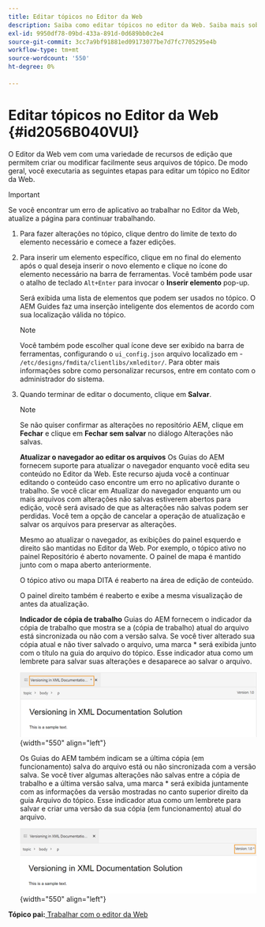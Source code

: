 ```yaml
---
title: Editar tópicos no Editor da Web
description: Saiba como editar tópicos no editor da Web. Saiba mais sobre vários recursos de edição para modificar arquivos de tópico em Guias AEM.
exl-id: 9950df78-09bd-433a-891d-0d689bb0c2e4
source-git-commit: 3cc7a9bf91881ed09173077be7d7fc7705295e4b
workflow-type: tm+mt
source-wordcount: '550'
ht-degree: 0%

---
```


# Editar tópicos no Editor da Web {#id2056B040VUI}

O Editor da Web vem com uma variedade de recursos de edição que permitem criar ou modificar facilmente seus arquivos de tópico. De modo geral, você executaria as seguintes etapas para editar um tópico no Editor da Web.

>[!IMPORTANT]
>
> Se você encontrar um erro de aplicativo ao trabalhar no Editor da Web, atualize a página para continuar trabalhando.

1. Para fazer alterações no tópico, clique dentro do limite de texto do elemento necessário e comece a fazer edições.

1. Para inserir um elemento específico, clique em no final do elemento após o qual deseja inserir o novo elemento e clique no ícone do elemento necessário na barra de ferramentas. Você também pode usar o atalho de teclado `Alt+Enter` para invocar o **Inserir elemento** pop-up.

   Será exibida uma lista de elementos que podem ser usados no tópico. O AEM Guides faz uma inserção inteligente dos elementos de acordo com sua localização válida no tópico.

   >[!NOTE]
   >
   > Você também pode escolher qual ícone deve ser exibido na barra de ferramentas, configurando o `ui_config.json` arquivo localizado em - `/etc/designs/fmdita/clientlibs/xmleditor/`. Para obter mais informações sobre como personalizar recursos, entre em contato com o administrador do sistema.

1. Quando terminar de editar o documento, clique em **Salvar**.

   >[!NOTE]
   >
   > Se não quiser confirmar as alterações no repositório AEM, clique em **Fechar** e clique em **Fechar sem salvar** no diálogo Alterações não salvas.

   **Atualizar o navegador ao editar os arquivos**
Os Guias do AEM fornecem suporte para atualizar o navegador enquanto você edita seu conteúdo no Editor da Web. Este recurso ajuda você a continuar editando o conteúdo caso encontre um erro no aplicativo durante o trabalho. Se você clicar em Atualizar do navegador enquanto um ou mais arquivos com alterações não salvas estiverem abertos para edição, você será avisado de que as alterações não salvas podem ser perdidas. Você tem a opção de cancelar a operação de atualização e salvar os arquivos para preservar as alterações.

   Mesmo ao atualizar o navegador, as exibições do painel esquerdo e direito são mantidas no Editor da Web. Por exemplo, o tópico ativo no painel Repositório é aberto novamente. O painel de mapa é mantido junto com o mapa aberto anteriormente.

   O tópico ativo ou mapa DITA é reaberto na área de edição de conteúdo.

   O painel direito também é reaberto e exibe a mesma visualização de antes da atualização.

   **Indicador de cópia de trabalho**
Guias do AEM fornecem o indicador da cópia de trabalho que mostra se a \(cópia de trabalho\) atual do arquivo está sincronizada ou não com a versão salva. Se você tiver alterado sua cópia atual e não tiver salvado o arquivo, uma marca \* será exibida junto com o título na guia do arquivo do tópico. Esse indicador atua como um lembrete para salvar suas alterações e desaparece ao salvar o arquivo.

   ![](images/working-copy-text-update-indicator.png){width="550" align="left"}

   Os Guias do AEM também indicam se a última cópia \(em funcionamento\) salva do arquivo está ou não sincronizada com a versão salva. Se você tiver algumas alterações não salvas entre a cópia de trabalho e a última versão salva, uma marca \* será exibida juntamente com as informações da versão mostradas no canto superior direito da guia Arquivo do tópico. Esse indicador atua como um lembrete para salvar e criar uma versão da sua cópia \(em funcionamento\) atual do arquivo.

   ![](images/version-update-indicator.png){width="550" align="left"}


**Tópico pai:**[ Trabalhar com o editor da Web](web-editor.md)
